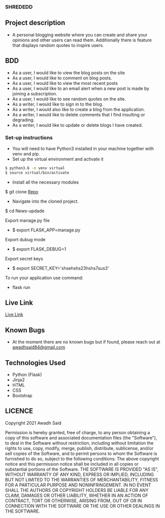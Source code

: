 ### SHREDEDD 

## Project description

- A personal blogging website where you can create and share your opinions and other users can read them. Additionally there is feature that displays random quotes to inspire users.

## BDD
- As a user, I would like to view the blog posts on the site
- As a user, I would like to comment on blog posts.
- As a user, I would like to view the most recent posts
- As a user, I would like to an email alert when a new post is made by joining a subscription.
- As a user, I would like to see random quotes on the site.
- As a writer, I would like to sign in to the blog.
- As a writer, I would also like to create a blog from the application.
- As a writer, I would like to delete comments that I find insulting or degrading.
- As a writer, I would like to update or delete blogs I have created.


### Set-up instructions

- You will need to have Python3 installed in your machine together with venv and pip.
- Set up the virtual environment and activate it
```bash
$ python3.6 -m venv virtual
$ source virtual/bin/activate

```
- Install all the necessary modules

$ git clone [Repo](https://github.com/Awadh-Awadh/awadh-blog)
- Navigate into the cloned project.

$ cd News-updade

Export manage.py file
- $ export FLASK_APP=manage.py

Export dubug mode
- $ export FLASK_DEBUG=1

Export secret keys
- $ export SECRET_KEY='shsehshs23hshs7sus3'

To run your application use command:
- flask run

## Live Link
[Live Link](https://awadh-talky.herokuapp.com/)

## Known Bugs 

- At the moment there are no known bugs but if found, please reach out at awadhsaid84@gmail.com

## Technologies Used

- Python (Flask)
- Jinja2
- HTML
- CSS
- Bootstrap
## LICENCE
Copyright 2021 Awadh Said

Permission is hereby granted, free of charge, to any person obtaining a copy of this software and associated documentation files (the "Software"), to deal in the Software without restriction, including without limitation the rights to use, copy, modify, merge, publish, distribute, sublicense, and/or sell copies of the Software, and to permit persons to whom the Software is furnished to do so, subject to the following conditions:
The above copyright notice and this permission notice shall be included in all copies or substantial portions of the Software.
THE SOFTWARE IS PROVIDED "AS IS", WITHOUT WARRANTY OF ANY KIND, EXPRESS OR IMPLIED, INCLUDING BUT NOT LIMITED TO THE WARRANTIES OF MERCHANTABILITY, FITNESS FOR A PARTICULAR PURPOSE AND NONINFRINGEMENT. IN NO EVENT SHALL THE AUTHORS OR COPYRIGHT HOLDERS BE LIABLE FOR ANY CLAIM, DAMAGES OR OTHER LIABILITY, WHETHER IN AN ACTION OF CONTRACT, TORT OR OTHERWISE, ARISING FROM, OUT OF OR IN CONNECTION WITH THE SOFTWARE OR THE USE OR OTHER DEALINGS IN THE SOFTWARE.
